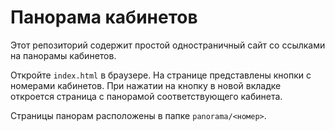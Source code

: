 # Панорама кабинетов

Этот репозиторий содержит простой одностраничный сайт со ссылками на панорамы кабинетов.

Откройте `index.html` в браузере. На странице представлены кнопки с номерами кабинетов. При нажатии на кнопку в новой вкладке откроется страница с панорамой соответствующего кабинета.

Страницы панорам расположены в папке `panorama/<номер>`.

